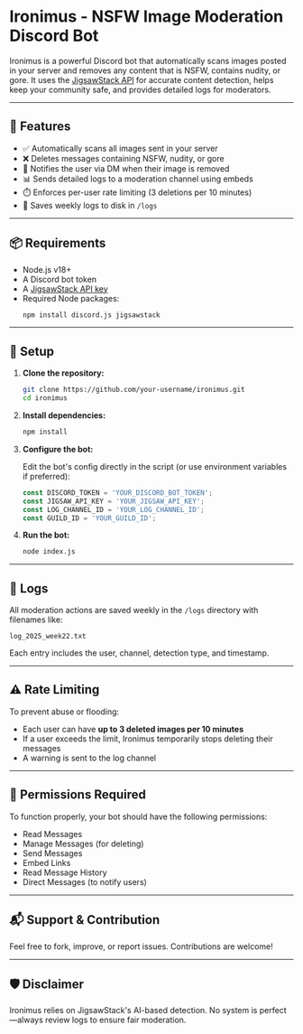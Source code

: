 # Ironimus - NSFW Image Moderation Discord Bot

Ironimus is a powerful Discord bot that automatically scans images posted in your server and removes any content that is NSFW, contains nudity, or gore. It uses the [JigsawStack API](https://jigsawstack.com) for accurate content detection, helps keep your community safe, and provides detailed logs for moderators.

---

## 🚀 Features

- ✅ Automatically scans all images sent in your server  
- ❌ Deletes messages containing NSFW, nudity, or gore  
- 📩 Notifies the user via DM when their image is removed  
- 📊 Sends detailed logs to a moderation channel using embeds  
- ⏱️ Enforces per-user rate limiting (3 deletions per 10 minutes)  
- 🧾 Saves weekly logs to disk in `/logs`  

---

## 📦 Requirements

- Node.js v18+  
- A Discord bot token  
- A [JigsawStack API key](https://jigsawstack.com)  
- Required Node packages:
  ```bash
  npm install discord.js jigsawstack
  ```

---

## 🔧 Setup

1. **Clone the repository:**
   ```bash
   git clone https://github.com/your-username/ironimus.git
   cd ironimus
   ```

2. **Install dependencies:**
   ```bash
   npm install
   ```

3. **Configure the bot:**

   Edit the bot's config directly in the script (or use environment variables if preferred):

   ```js
   const DISCORD_TOKEN = 'YOUR_DISCORD_BOT_TOKEN';
   const JIGSAW_API_KEY = 'YOUR_JIGSAW_API_KEY';
   const LOG_CHANNEL_ID = 'YOUR_LOG_CHANNEL_ID';
   const GUILD_ID = 'YOUR_GUILD_ID';
   ```

4. **Run the bot:**
   ```bash
   node index.js
   ```

---

## 📁 Logs

All moderation actions are saved weekly in the `/logs` directory with filenames like:

```
log_2025_week22.txt
```

Each entry includes the user, channel, detection type, and timestamp.

---

## ⚠️ Rate Limiting

To prevent abuse or flooding:

- Each user can have **up to 3 deleted images per 10 minutes**
- If a user exceeds the limit, Ironimus temporarily stops deleting their messages
- A warning is sent to the log channel

---

## 🤖 Permissions Required

To function properly, your bot should have the following permissions:

- Read Messages  
- Manage Messages (for deleting)  
- Send Messages  
- Embed Links  
- Read Message History  
- Direct Messages (to notify users)  

---

## 📬 Support & Contribution

Feel free to fork, improve, or report issues. Contributions are welcome!

---

## 🛡 Disclaimer

Ironimus relies on JigsawStack's AI-based detection. No system is perfect—always review logs to ensure fair moderation.
